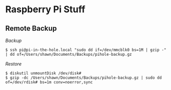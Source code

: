 # Raspberry Pi Stuff

## Remote Backup

*Backup*

```
$ ssh pi@pi-in-the-hole.local "sudo dd if=/dev/mmcblk0 bs=1M | gzip -" | dd of=/Users/shawn/Documents/Backups/pihole-backup.gz
```

*Restore*

```
$ diskutil unmountDisk /dev/disk#
$ gzip -dc /Users/shawn/Documents/Backups/pihole-backup.gz | sudo dd of=/dev/rdisk# bs=1m conv=noerror,sync
```